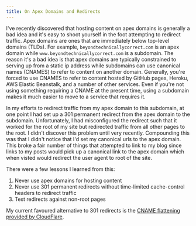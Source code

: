 ```yaml
---
title: On Apex Domains and Redirects
---
```

I've recently discovered that hosting content on apex domains is generally a bad idea and it's easy to shoot yourself in the foot attempting to redirect traffic. Apex domains are ones that are immediately below top-level domains (TLDs). For example, `beyondtechnicallycorrect.com` is an apex domain while `www.beyondtechnicallycorrect.com` is a subdomain. The reason it's a bad idea is that apex domains are typically constrained to serving up from a static ip address while subdomains can use canonical names (CNAMES) to refer to content on another domain. Generally, you're forced to use CNAMES to refer to content hosted by GitHub pages, Heroku, AWS Elastic Beanstalk, and a number of other services. Even if you're not using something requiring a CNAME at the present time, using a subdomain makes it much easier to move to a service that requires it.

In my efforts to redirect traffic from my apex domain to this subdomain, at one point I had set up a 301 permanent redirect from the apex domain to the subdomain. Unfortunately, I had misconfigured the redirect such that it worked for the root of my site but redirected traffic from all other pages to the root. I didn't discover this problem until very recently. Compounding this was that I didn't notice that I'd set my canonical urls to the apex domain. This broke a fair number of things that attempted to link to my blog since links to my posts would pick up a canonical link to the apex domain which when visted would redirect the user agent to root of the site.

There were a few lessons I learned from this:

1. Never use apex domains for hosting content
2. Never use 301 permanent redirects without time-limited cache-control headers to redirect traffic
3. Test redirects against non-root pages

My current favoured alternative to 301 redirects is the [CNAME flattening provided by CloudFlare](https://support.cloudflare.com/hc/en-us/articles/200169056-CNAME-Flattening-RFC-compliant-support-for-CNAME-at-the-root).
